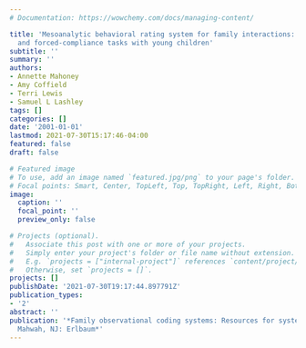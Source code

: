 ```yaml
---
# Documentation: https://wowchemy.com/docs/managing-content/

title: 'Mesoanalytic behavioral rating system for family interactions: Observing play
  and forced-compliance tasks with young children'
subtitle: ''
summary: ''
authors:
- Annette Mahoney
- Amy Coffield
- Terri Lewis
- Samuel L Lashley
tags: []
categories: []
date: '2001-01-01'
lastmod: 2021-07-30T15:17:46-04:00
featured: false
draft: false

# Featured image
# To use, add an image named `featured.jpg/png` to your page's folder.
# Focal points: Smart, Center, TopLeft, Top, TopRight, Left, Right, BottomLeft, Bottom, BottomRight.
image:
  caption: ''
  focal_point: ''
  preview_only: false

# Projects (optional).
#   Associate this post with one or more of your projects.
#   Simply enter your project's folder or file name without extension.
#   E.g. `projects = ["internal-project"]` references `content/project/deep-learning/index.md`.
#   Otherwise, set `projects = []`.
projects: []
publishDate: '2021-07-30T19:17:44.897791Z'
publication_types:
- '2'
abstract: ''
publication: '*Family observational coding systems: Resources for systemic research.
  Mahwah, NJ: Erlbaum*'
---
```

